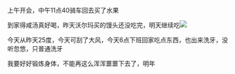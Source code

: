 上午开会，中午11点40骑车回去买了水果

到家得咸汤真好喝，昨天沃尔玛买的馒头还没吃完，明天继续吃![](http://upload-images.jianshu.io/upload_images/6904315-841f90d26ae9ed8c.jpg?imageMogr2/auto-orient/strip%7CimageView2/2/w/1080/q/50)


今天从昨天25度，今天可刮了大风，今天6点下班回家吃点东西，也出来洗牙，没听忽悠，只普通洗牙


我要好好锻炼身体，不能再这么浑浑噩噩下去了，明年
